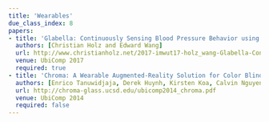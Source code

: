 ```yaml
---
title: 'Wearables'
due_class_index: 8
papers:
- title: 'Glabella: Continuously Sensing Blood Pressure Behavior using an Unobtrusive Wearable Device'
  authors: [Christian Holz and Edward Wang]
  url: http://www.christianholz.net/2017-imwut17-holz_wang-Glabella-Continuously_Sensing_Blood_Pressure_Behavior_using_an_Unobtrusive_Wearable_Device.pdf
  venue: UbiComp 2017
  required: true
- title: 'Chroma: A Wearable Augmented-Reality Solution for Color Blindness'
  authors: [Enrico Tanuwidjaja, Derek Huynh, Kirsten Koa, Calvin Nguyen, Churen Shao, Patrick Torbett, Colleen Emmenegger, Nadir Weibel]
  url: http://chroma-glass.ucsd.edu/ubicomp2014_chroma.pdf
  venue: UbiComp 2014
  required: false
---
```

